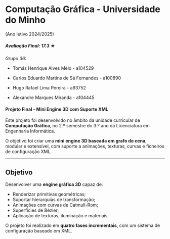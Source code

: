 # Computação Gráfica - Universidade do Minho

(Ano letivo 2024/2025)

##### Avaliação Final: 17.3 ★

*Grupo 36:* 

- Tomás Henrique Alves Melo - a104529

- Carlos Eduardo Martins de Sá Fernandes - a100890

- Hugo Rafael Lima Pereira - a93752

- Alexandre Marques Miranda - a104445

#### Projeto Final - Mini Engine 3D com Suporte XML 

Este projeto foi desenvolvido no âmbito da unidade curricular de **Computação Gráfica**, no 2.º semestre do 3.º ano da Licenciatura em Engenharia Informática. 

O objetivo foi criar uma **mini engine 3D baseada em grafo de cena**, modular e extensível, com suporte a animações, texturas, curvas e ficheiros de configuração XML.

---

## Objetivo

Desenvolver uma **engine gráfica 3D** capaz de:

- Renderizar primitivas geométricas;
- Suportar hierarquias de transformação;
- Animações com curvas de Catmull-Rom;
- Superfícies de Bézier;
- Aplicação de texturas, iluminação e materiais.

O projeto foi realizado em **quatro fases incrementais**, com um sistema de configuração baseado em XML.



